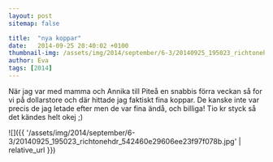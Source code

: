 ```yaml
---
layout: post
sitemap: false

title:  "nya koppar"
date:   2014-09-25 20:40:02 +0100
thumbnail-img: /assets/img/2014/september/6-3/20140925_195023_richtonehdr_542460e29606ee23f97f078b.jpg
author: Eva
tags: [2014]
---
```


När jag var med mamma och Annika till Piteå en snabbis förra veckan så for vi på dollarstore och där hittade jag faktiskt fina koppar. De kanske inte var precis de jag letade efter men de var fina ändå, och billiga! Tio kr styck så det kändes helt okej ;)

![]({{ '/assets/img/2014/september/6-3/20140925_195023_richtonehdr_542460e29606ee23f97f078b.jpg'  | relative_url }})

